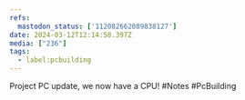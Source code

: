 ```yaml
---
refs:
  mastodon_status: ['112082662089838127']
date: 2024-03-12T12:14:58.397Z
media: ["236"]
tags:
  - label:pcbuilding
---
```


Project PC update, we now have a CPU! #Notes #PcBuilding
